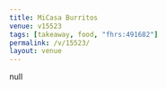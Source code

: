 ```yaml
---
title: MiCasa Burritos
venue: v15523
tags: [takeaway, food, "fhrs:491682"]
permalink: /v/15523/
layout: venue
---
```

null